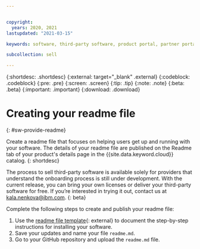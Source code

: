 ```yaml
---


copyright:
  years: 2020, 2021
lastupdated: "2021-03-15"

keywords: software, third-party software, product portal, partner portal, sellers, readme, installation, documentation

subcollection: sell

---
```


{:shortdesc: .shortdesc}
{:external: target="_blank" .external}
{:codeblock: .codeblock}
{:pre: .pre}
{:screen: .screen}
{:tip: .tip}
{:note: .note}
{:beta: .beta}
{:important: .important}
{:download: .download}

# Creating your readme file
{: #sw-provide-readme}

Create a readme file that focuses on helping users get up and running with your software. The details of your readme file are published on the Readme tab of your product's details page in the {{site.data.keyword.cloud}} catalog.
{: shortdesc}

The process to sell third-party software is available solely for providers that understand the onboarding process is still under development. With the current release, you can bring your own licenses or deliver your third-party software for free. If you’re interested in trying it out, contact us at kala.nenkova@ibm.com.
{: beta}

Complete the following steps to create and publish your readme file:

1. Use the [readme file template](https://cloud.ibm.com/media/docs/downloads/software/sw-readme-tab-template.md){: external} to document the step-by-step instructions for installing your software. 
2. Save your updates and name your file `readme.md`. 
2. Go to your GitHub repository and upload the `readme.md` file. 

